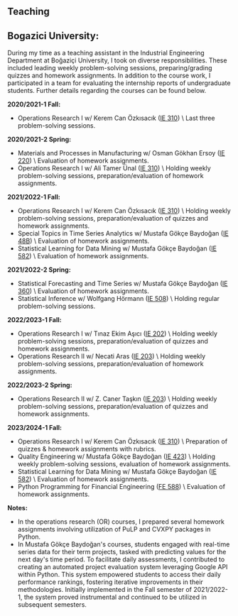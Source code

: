 ## Teaching

## Bogazici University:

During my time as a teaching assistant in the Industrial Engineering Department at Boğaziçi University, I took on diverse responsibilities. These included leading weekly problem-solving sessions, preparing/grading quizzes and homework assignments. In addition to the course work, I participated in a team for evaluating the internship reports of undergraduate students. Further details regarding the courses can be found below.

**2020/2021-1 Fall:**
* Operations Research I w/ Kerem Can Özkısacık ([IE 310](/Syllabus/fall20-310.pdf)) \\
Last three problem-solving sessions.

**2020/2021-2 Spring:**
* Materials and Processes in Manufacturing w/ Osman Gökhan Ersoy ([IE 220](/Syllabus/spring21-220.pdf)) \\
Evaluation of homework assignments.  
* Operations Research I w/ Ali Tamer Ünal ([IE 310](/Syllabus/spring21-310.pdf)) \\
Holding weekly problem-solving sessions, preparation/evaluation of homework assignments.

**2021/2022-1 Fall:**
* Operations Research I w/ Kerem Can Özkısacık ([IE 310](/Syllabus/fall21-310.pdf)) \\
Holding weekly problem-solving sessions, preparation/evaluation of quizzes and homework assignments.
*	Special Topics in Time Series Analytics w/ Mustafa Gökçe Baydoğan ([IE 48B](/Syllabus/fall21-48b.pdf)) \\
Evaluation of homework assignments.  
*	Statistical Learning for Data Mining w/ Mustafa Gökçe Baydoğan ([IE 582](/Syllabus/fall21-582.pdf)) \\
Evaluation of homework assignments.  

**2021/2022-2 Spring:**
*	Statistical Forecasting and Time Series w/ Mustafa Gökçe Baydoğan ([IE 360](/Syllabus/spring22-360.pdf)) \\
Evaluation of homework assignments.  
*	Statistical Inference w/ Wolfgang Hörmann ([IE 508](/Syllabus/spring22-508.pdf)) \\
Holding regular problem-solving sessions.

**2022/2023-1 Fall:**
* Operations Research I w/ Tınaz Ekim Aşıcı ([IE 202](/Syllabus/fall22-202.pdf)) \\
Holding weekly problem-solving sessions, preparation/evaluation of quizzes and homework assignments.
* Operations Research II w/ Necati Aras ([IE 203](/Syllabus/fall22-203.pdf)) \\
Holding weekly problem-solving sessions, preparation/evaluation of homework assignments.

**2022/2023-2 Spring:**
* Operations Research II w/ Z. Caner Taşkın ([IE 203](/Syllabus/spring23-203.pdf)) \\
Holding weekly problem-solving sessions, preparation/evaluation of quizzes and homework assignments.

**2023/2024-1 Fall:**
* Operations Research I w/ Kerem Can Özkısacık ([IE 310](/Syllabus/fall23-310.pdf)) \\
Preparation of quizzes & homework assignments with rubrics.
*	Quality Engineering w/ Mustafa Gökçe Baydoğan ([IE 423](/Syllabus/fall23-423.pdf)) \\
Holding weekly problem-solving sessions, evaluation of homework assignments.
*	Statistical Learning for Data Mining w/ Mustafa Gökçe Baydoğan ([IE 582](/Syllabus/fall23-582.pdf)) \\
Evaluation of homework assignments.
*	Python Programming for Financial Engineering ([FE 588](/Syllabus/fall23-fe588.pdf)) \\
Evaluation of homework assignments.


**Notes:**
* In the operations research (OR) courses, I prepared several homework assignments involving utilization of PuLP and CVXPY packages in Python. 
* In Mustafa Gökçe Baydoğan's courses, students engaged with real-time series data for their term projects, tasked with predicting values for the next day's time period. To facilitate daily assessments, I contributed to creating an automated project evaluation system leveraging Google API within Python. This system empowered students to access their daily performance rankings, fostering iterative improvements in their methodologies. Initially implemented in the Fall semester of 2021/2022-1, the system proved instrumental and continued to be utilized in subsequent semesters.

